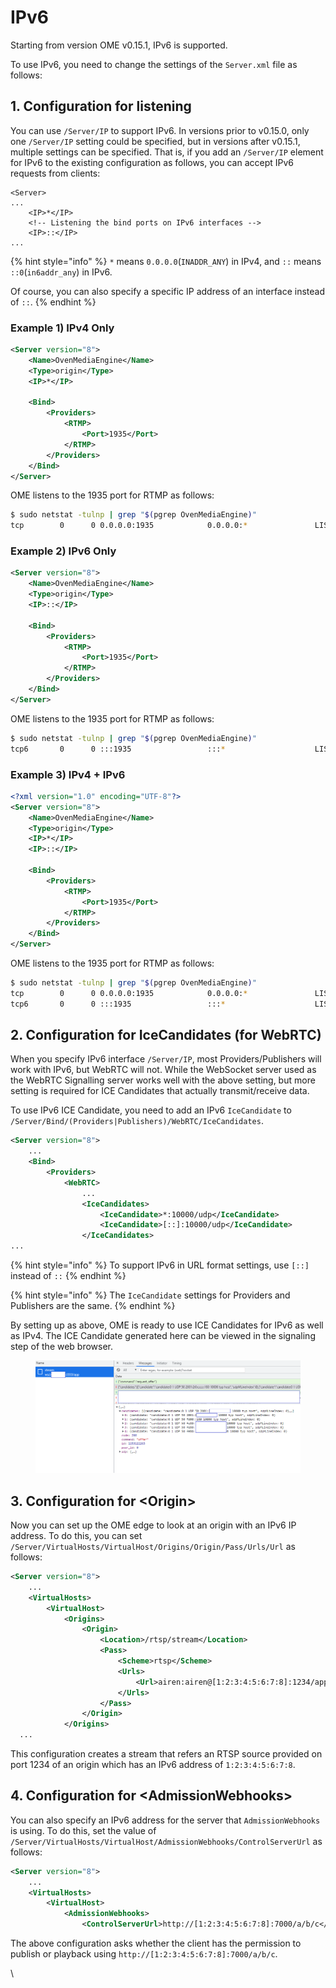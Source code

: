 # IPv6



Starting from version OME v0.15.1, IPv6 is supported.

To use IPv6, you need to change the settings of the `Server.xml` file as follows:

## 1. Configuration for listening

You can use `/Server/IP` to support IPv6. In versions prior to v0.15.0, only one `/Server/IP` setting could be specified, but in versions after v0.15.1, multiple settings can be specified. That is, if you add an `/Server/IP` element for IPv6 to the existing configuration as follows, you can accept IPv6 requests from clients:

```php-template
<Server>
...
	<IP>*</IP>
	<!-- Listening the bind ports on IPv6 interfaces -->
	<IP>::</IP>
...
```

{% hint style="info" %}
`*` means `0.0.0.0`(`INADDR_ANY`) in IPv4, and `::` means `::0`(`in6addr_any`) in IPv6.

Of course, you can also specify a specific IP address of an interface instead of `::`.
{% endhint %}

### Example 1) IPv4 Only

```xml
<Server version="8">
    <Name>OvenMediaEngine</Name>
    <Type>origin</Type>
    <IP>*</IP>

    <Bind>
        <Providers>
            <RTMP>
                <Port>1935</Port>
            </RTMP>
        </Providers>
    </Bind>
</Server>
```

OME listens to the 1935 port for RTMP as follows:

```bash
$ sudo netstat -tulnp | grep "$(pgrep OvenMediaEngine)"
tcp        0      0 0.0.0.0:1935            0.0.0.0:*               LISTEN      xxx/OvenMediaEn
```

### Example 2) IPv6 Only

```xml
<Server version="8">
    <Name>OvenMediaEngine</Name>
    <Type>origin</Type>
    <IP>::</IP>

    <Bind>
        <Providers>
            <RTMP>
                <Port>1935</Port>
            </RTMP>
        </Providers>
    </Bind>
</Server>
```

OME listens to the 1935 port for RTMP as follows:

```bash
$ sudo netstat -tulnp | grep "$(pgrep OvenMediaEngine)"
tcp6       0      0 :::1935                 :::*                    LISTEN      xxx/OvenMediaEn
```

### Example 3) IPv4 + IPv6

```xml
<?xml version="1.0" encoding="UTF-8"?>
<Server version="8">
    <Name>OvenMediaEngine</Name>
    <Type>origin</Type>
    <IP>*</IP>
    <IP>::</IP>

    <Bind>
        <Providers>
            <RTMP>
                <Port>1935</Port>
            </RTMP>
        </Providers>
    </Bind>
</Server>

```

OME listens to the 1935 port for RTMP as follows:

```bash
$ sudo netstat -tulnp | grep "$(pgrep OvenMediaEngine)"
tcp        0      0 0.0.0.0:1935            0.0.0.0:*               LISTEN      xxx/OvenMediaEn
tcp6       0      0 :::1935                 :::*                    LISTEN      xxx/OvenMediaEn
```



## 2. Configuration for IceCandidates (for WebRTC)

When you specify IPv6 interface `/Server/IP`, most Providers/Publishers will work with IPv6, but WebRTC will not. While the WebSocket server used as the WebRTC Signalling server works well with the above setting, but more setting is required for ICE Candidates that actually transmit/receive data.

To use IPv6 ICE Candidate, you need to add an IPv6 `IceCandidate` to `/Server/Bind/(Providers|Publishers)/WebRTC/IceCandidates`.

```xml
<Server version="8">
    ...
    <Bind>
        <Providers>
            <WebRTC>
                ...
                <IceCandidates>
                    <IceCandidate>*:10000/udp</IceCandidate>
                    <IceCandidate>[::]:10000/udp</IceCandidate>
                </IceCandidates>
...
```

{% hint style="info" %}
To support IPv6 in URL format settings, use `[::]` instead of `::`
{% endhint %}

{% hint style="info" %}
The `IceCandidate` settings for Providers and Publishers are the same.
{% endhint %}

By setting up as above, OME is ready to use ICE Candidates for IPv6 as well as IPv4. The ICE Candidate generated here can be viewed in the signaling step of the web browser.

<figure><img src="../.gitbook/assets/image (3) (1).png" alt=""><figcaption></figcaption></figure>

## 3. Configuration for \<Origin>

Now you can set up the OME edge to look at an origin with an IPv6 IP address. To do this, you can set `/Server/VirtualHosts/VirtualHost/Origins/Origin/Pass/Urls/Url` as follows:

```xml
<Server version="8">
    ...
    <VirtualHosts>
        <VirtualHost>
            <Origins>
                <Origin>
                    <Location>/rtsp/stream</Location>
                    <Pass>
                        <Scheme>rtsp</Scheme>
                        <Urls>
                            <Url>airen:airen@[1:2:3:4:5:6:7:8]:1234/app/stream</Url>
                        </Urls>
                    </Pass>
                </Origin>
            </Origins>
  ...
```

This configuration creates a stream that refers an RTSP source provided on port 1234 of an origin which has an IPv6 address of `1:2:3:4:5:6:7:8`.

## 4. Configuration for \<AdmissionWebhooks>

You can also specify an IPv6 address for the server that `AdmissionWebhooks` is using. To do this, set the value of `/Server/VirtualHosts/VirtualHost/AdmissionWebhooks/ControlServerUrl` as follows:

```xml
<Server version="8">
    ...
    <VirtualHosts>
        <VirtualHost>
            <AdmissionWebhooks>
                <ControlServerUrl>http://[1:2:3:4:5:6:7:8]:7000/a/b/c</ControlServerUrl>
```

The above configuration asks whether the client has the permission to publish or playback using `http://[1:2:3:4:5:6:7:8]:7000/a/b/c`.

\

